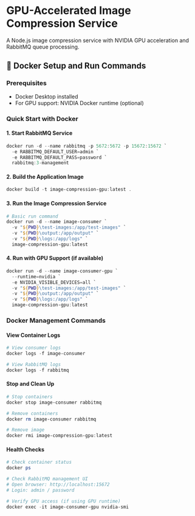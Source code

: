 # GPU-Accelerated Image Compression Service

A Node.js image compression service with NVIDIA GPU acceleration and RabbitMQ queue processing.

## 🐳 Docker Setup and Run Commands

### Prerequisites

- Docker Desktop installed
- For GPU support: NVIDIA Docker runtime (optional)

### Quick Start with Docker

#### 1. Start RabbitMQ Service

```powershell
docker run -d --name rabbitmq -p 5672:5672 -p 15672:15672 `
  -e RABBITMQ_DEFAULT_USER=admin `
  -e RABBITMQ_DEFAULT_PASS=password `
  rabbitmq:3-management
```

#### 2. Build the Application Image

```powershell
docker build -t image-compression-gpu:latest .
```

#### 3. Run the Image Compression Service

```powershell
# Basic run command
docker run -d --name image-consumer `
  -v "${PWD}\test-images:/app/test-images" `
  -v "${PWD}\output:/app/output" `
  -v "${PWD}\logs:/app/logs" `
  image-compression-gpu:latest
```

#### 4. Run with GPU Support (if available)

```powershell
docker run -d --name image-consumer-gpu `
  --runtime=nvidia `
  -e NVIDIA_VISIBLE_DEVICES=all `
  -v "${PWD}\test-images:/app/test-images" `
  -v "${PWD}\output:/app/output" `
  -v "${PWD}\logs:/app/logs" `
  image-compression-gpu:latest
```

### Docker Management Commands

#### View Container Logs

```powershell
# View consumer logs
docker logs -f image-consumer

# View RabbitMQ logs
docker logs -f rabbitmq
```

#### Stop and Clean Up

```powershell
# Stop containers
docker stop image-consumer rabbitmq

# Remove containers
docker rm image-consumer rabbitmq

# Remove image
docker rmi image-compression-gpu:latest
```

#### Health Checks

```powershell
# Check container status
docker ps

# Check RabbitMQ management UI
# Open browser: http://localhost:15672
# Login: admin / password

# Verify GPU access (if using GPU runtime)
docker exec -it image-consumer-gpu nvidia-smi
```

